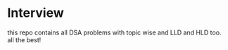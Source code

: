 # Interview

this repo contains all DSA problems with topic wise and LLD and HLD too.
all the best!
